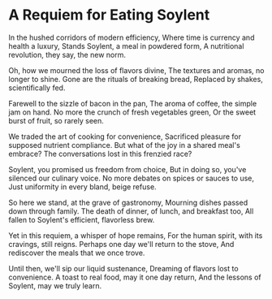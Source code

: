

  # A Requiem for Eating Soylent

In the hushed corridors of modern efficiency,
Where time is currency and health a luxury,
Stands Soylent, a meal in powdered form,
A nutritional revolution, they say, the new norm.

Oh, how we mourned the loss of flavors divine,
The textures and aromas, no longer to shine.
Gone are the rituals of breaking bread,
Replaced by shakes, scientifically fed.

Farewell to the sizzle of bacon in the pan,
The aroma of coffee, the simple jam on hand.
No more the crunch of fresh vegetables green,
Or the sweet burst of fruit, so rarely seen.

We traded the art of cooking for convenience,
Sacrificed pleasure for supposed nutrient compliance.
But what of the joy in a shared meal's embrace?
The conversations lost in this frenzied race?

Soylent, you promised us freedom from choice,
But in doing so, you've silenced our culinary voice.
No more debates on spices or sauces to use,
Just uniformity in every bland, beige refuse.

So here we stand, at the grave of gastronomy,
Mourning dishes passed down through family.
The death of dinner, of lunch, and breakfast too,
All fallen to Soylent's efficient, flavorless brew.

Yet in this requiem, a whisper of hope remains,
For the human spirit, with its cravings, still reigns.
Perhaps one day we'll return to the stove,
And rediscover the meals that we once trove.

Until then, we'll sip our liquid sustenance,
Dreaming of flavors lost to convenience.
A toast to real food, may it one day return,
And the lessons of Soylent, may we truly learn.

  